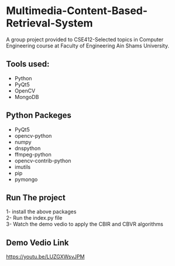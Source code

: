 # Multimedia-Content-Based-Retrieval-System
A group project provided to CSE412-Selected topics in Computer Engineering course at Faculty of Engineering Ain Shams University.

## Tools used:
* Python
* PyQt5
* OpenCV
* MongoDB 

## Python Packeges
* PyQt5
* opencv-python
* numpy
* dnspython
* ffmpeg-python
* opencv-contrib-python
* imutils
* pip
* pymongo

## Run The project
1- install the above packages<br/>
2- Run the index.py file<br/>
3- Watch the demo vedio to apply the CBIR and CBVR algorithms<br/>

## Demo Vedio Link
https://youtu.be/LUZGXWsvJPM
